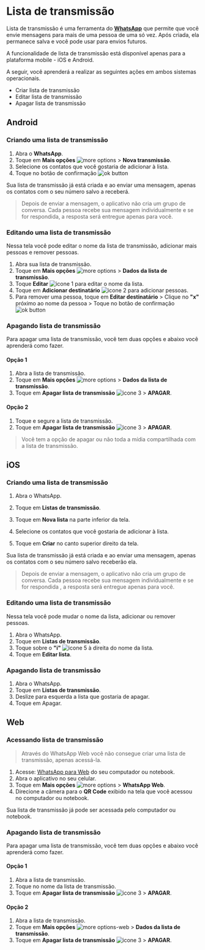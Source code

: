 # Lista de transmissão

Lista de transmissão é uma ferramenta do **[WhatsApp](https://www.whatsapp.com/)** que permite que você envie mensagens para mais de uma pessoa de uma só vez. Após criada, ela permanece salva e você pode usar para envios futuros.

A funcionalidade de lista de transmissão está disponível apenas para a plataforma mobile - iOS e Android.

A seguir, você aprenderá a realizar as seguintes ações em ambos sistemas operacionais.
- Criar lista de transmissão
- Editar lista de transmissão
- Apagar lista de transmissão

## Android
### Criando uma lista de transmissão
1. Abra o **WhatsApp**.
2. Toque em **Mais opções** ![more options](https://user-images.githubusercontent.com/67270558/106987795-fe816380-674c-11eb-8e50-c9d1100db504.png) >  **Nova transmissão**.
3. Selecione os contatos que você gostaria de adicionar à lista.
4. Toque no botão de confirmação ![ok button](https://user-images.githubusercontent.com/67270558/106987897-2c66a800-674d-11eb-83fe-fae3b5dad7d5.png)

Sua lista de transmissão já está criada e ao enviar uma mensagem, apenas os contatos com o seu número salvo a receberá.

> Depois de enviar a mensagem, o aplicativo não cria um grupo de conversa. Cada pessoa recebe sua mensagem individualmente e se for respondida, a resposta será entregue apenas para você.


### Editando uma lista de transmissão 
Nessa tela você pode editar o nome da lista de transmissão, adicionar mais pessoas e remover pessoas.

1. Abra sua lista de transmissão.
2. Toque em **Mais opções** ![more options](https://user-images.githubusercontent.com/67270558/106987795-fe816380-674c-11eb-8e50-c9d1100db504.png)  >  **Dados da lista de transmissão**.
3. Toque **Editar** ![icone 1](https://user-images.githubusercontent.com/67270558/106989938-0263b480-6752-11eb-8af6-d6fd6ed293db.png) para editar o nome da lista.
4. Toque em **Adicionar destinatário** ![icone 2](https://user-images.githubusercontent.com/67270558/106990011-2a531800-6752-11eb-85b5-4a81c47d7b1b.png) para adicionar pessoas.
5. Para remover uma pessoa, toque em **Editar destinatário** > Clique no **"x"** próximo ao nome da pessoa > Toque no botão de confirmação ![ok button](https://user-images.githubusercontent.com/67270558/106987897-2c66a800-674d-11eb-83fe-fae3b5dad7d5.png)


### Apagando lista de transmissão 
Para apagar uma lista de transmissão, você tem duas opções e abaixo você aprenderá como fazer.

#### Opção 1

1. Abra a lista de transmissão.
2. Toque em **Mais opções** ![more options](https://user-images.githubusercontent.com/67270558/106987795-fe816380-674c-11eb-8e50-c9d1100db504.png) > **Dados da lista de transmissão**.
3. Toque em **Apagar lista de transmissão** ![icone 3](https://user-images.githubusercontent.com/67270558/106990316-c54bf200-6752-11eb-9544-b16950c3b480.png) > **APAGAR**.

#### Opção 2

1. Toque e segure a lista de transmissão.
2. Toque em **Apagar lista de transmissão** ![icone 3](https://user-images.githubusercontent.com/67270558/106990316-c54bf200-6752-11eb-9544-b16950c3b480.png) > **APAGAR**.


> Você tem a opção de apagar ou não toda a mídia compartilhada com a lista de transmissão.


## iOS
### Criando uma lista de transmissão 
1. Abra o WhatsApp.

2. Toque em **Listas de transmissão**.

3. Toque em **Nova lista** na parte inferior da tela.

4. Selecione os contatos que você gostaria de adicionar à lista.

5. Toque em **Criar** no canto superior direito da tela.

Sua lista de transmissão já está criada e ao enviar uma mensagem, apenas os contatos com o seu número salvo receberão ela.

> Depois de enviar a mensagem, o aplicativo não cria um grupo de conversa. Cada pessoa recebe sua mensagem individualmente e se for respondida , a resposta será entregue apenas para você.


### Editando uma lista de transmissão 
Nessa tela você pode mudar o nome da lista, adicionar ou remover pessoas.

1. Abra o WhatsApp.
2. Toque em **Listas de transmissão**.
3. Toque sobre o **"i"** ![icone 5](https://user-images.githubusercontent.com/67270558/106990799-bf0a4580-6753-11eb-85fa-56b88eda77c9.png) à direita do nome da lista.
4. Toque em **Editar lista**.


### Apagando lista de transmissão 

1. Abra o WhatsApp.
2. Toque em **Listas de transmissão**.
3. Deslize para esquerda a lista que gostaria de apagar.
4. Toque em Apagar.


## Web
### Acessando lista de transmissão 

> Através do WhatsApp Web você não consegue criar uma lista de transmissão, apenas acessá-la.


1. Acesse: [WhatsApp para Web](https://web.whatsapp.com/) do seu computador ou notebook.
2. Abra o aplicativo no seu celular. 
3. Toque em **Mais opções** ![more options](https://user-images.githubusercontent.com/67270558/106987795-fe816380-674c-11eb-8e50-c9d1100db504.png) > **WhatsApp Web**.
4. Direcione a câmera para o **QR Code** exibido na tela que você acessou no computador ou notebook.

Sua lista de transmissão já pode ser acessada pelo computador ou notebook.


### Apagando lista de transmissão 
Para apagar uma lista de transmissão, você tem duas opções e abaixo você aprenderá como fazer.

#### Opção 1

1. Abra a lista de transmissão.
2. Toque no nome da lista de transmissão.
3. Toque em **Apagar lista de transmissão** ![icone 3](https://user-images.githubusercontent.com/67270558/106990316-c54bf200-6752-11eb-9544-b16950c3b480.png) > **APAGAR**.


#### Opção 2

1. Abra a lista de transmissão.
2. Toque em **Mais opções** ![more options-web](https://user-images.githubusercontent.com/67270558/106991761-a569fd80-6755-11eb-811f-3dca44e4d16c.png) > **Dados da lista de transmissão**.
3. Toque em **Apagar lista de transmissão** ![icone 3](https://user-images.githubusercontent.com/67270558/106990316-c54bf200-6752-11eb-9544-b16950c3b480.png) > **APAGAR**.
